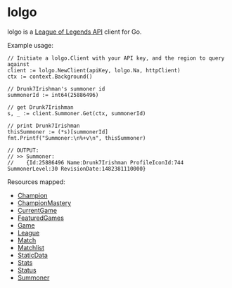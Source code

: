 # lolgo

lolgo is a [League of Legends API](https://developer.riotgames.com/) client for Go. 

Example usage:  
```golang  
// Initiate a lolgo.Client with your API key, and the region to query against     
client := lolgo.NewClient(apiKey, lolgo.Na, httpClient)  
ctx := context.Background()  

// Drunk7Irishman's summoner id
summonerId := int64(25886496)  

// get Drunk7Irishman
s, _ := client.Summoner.Get(ctx, summonerId)  

// print Drunk7Irishman
thisSummoner := (*s)[summonerId]  
fmt.Printf("Summoner:\n%+v\n", thisSummoner)

// OUTPUT:
// >> Summoner:
//    {Id:25886496 Name:Drunk7Irishman ProfileIconId:744 SummonerLevel:30 RevisionDate:1482381110000}
```

Resources mapped:  
- [Champion](https://developer.riotgames.com/api/methods#!/1206)
- [ChampionMastery](https://developer.riotgames.com/api/methods#!/1091)
- [CurrentGame](https://developer.riotgames.com/api/methods#!/976)
- [FeaturedGames](https://developer.riotgames.com/api/methods#!/977)
- [Game](https://developer.riotgames.com/api/methods#!/1207)
- [League](https://developer.riotgames.com/api/methods#!/1215)
- [Match](https://developer.riotgames.com/api/methods#!/1224)
- [Matchlist](https://developer.riotgames.com/api/methods#!/1223)
- [StaticData](https://developer.riotgames.com/api/methods#!/1055)
- [Stats](https://developer.riotgames.com/api/methods#!/1209)
- [Status](https://developer.riotgames.com/api/methods#!/1085)
- [Summoner](https://developer.riotgames.com/api/methods#!/1208)

